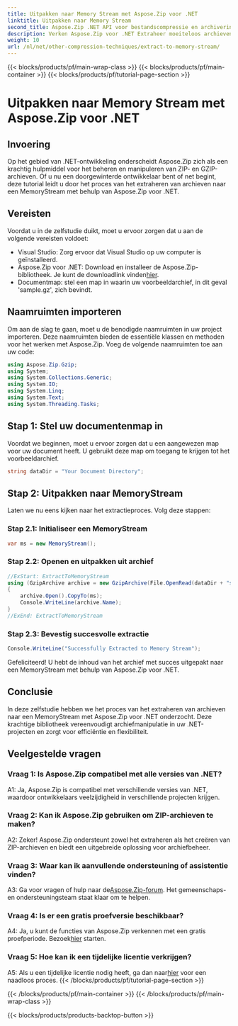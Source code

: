 ```yaml
---
title: Uitpakken naar Memory Stream met Aspose.Zip voor .NET
linktitle: Uitpakken naar Memory Stream
second_title: Aspose.Zip .NET API voor bestandscompressie en archivering
description: Verken Aspose.Zip voor .NET Extraheer moeiteloos archieven naar een MemoryStream in deze stapsgewijze handleiding. Verbeter uw .NET-ontwikkeling met gemak.
weight: 10
url: /nl/net/other-compression-techniques/extract-to-memory-stream/
---
```


{{< blocks/products/pf/main-wrap-class >}}
{{< blocks/products/pf/main-container >}}
{{< blocks/products/pf/tutorial-page-section >}}

# Uitpakken naar Memory Stream met Aspose.Zip voor .NET

## Invoering

Op het gebied van .NET-ontwikkeling onderscheidt Aspose.Zip zich als een krachtig hulpmiddel voor het beheren en manipuleren van ZIP- en GZIP-archieven. Of u nu een doorgewinterde ontwikkelaar bent of net begint, deze tutorial leidt u door het proces van het extraheren van archieven naar een MemoryStream met behulp van Aspose.Zip voor .NET.

## Vereisten

Voordat u in de zelfstudie duikt, moet u ervoor zorgen dat u aan de volgende vereisten voldoet:

- Visual Studio: Zorg ervoor dat Visual Studio op uw computer is geïnstalleerd.
-  Aspose.Zip voor .NET: Download en installeer de Aspose.Zip-bibliotheek. Je kunt de downloadlink vinden[hier](https://releases.aspose.com/zip/net/).
- Documentmap: stel een map in waarin uw voorbeeldarchief, in dit geval 'sample.gz', zich bevindt.

## Naamruimten importeren

Om aan de slag te gaan, moet u de benodigde naamruimten in uw project importeren. Deze naamruimten bieden de essentiële klassen en methoden voor het werken met Aspose.Zip. Voeg de volgende naamruimten toe aan uw code:

```csharp
using Aspose.Zip.Gzip;
using System;
using System.Collections.Generic;
using System.IO;
using System.Linq;
using System.Text;
using System.Threading.Tasks;
```

## Stap 1: Stel uw documentenmap in

Voordat we beginnen, moet u ervoor zorgen dat u een aangewezen map voor uw document heeft. U gebruikt deze map om toegang te krijgen tot het voorbeeldarchief.

```csharp
string dataDir = "Your Document Directory";
```

## Stap 2: Uitpakken naar MemoryStream

Laten we nu eens kijken naar het extractieproces. Volg deze stappen:

### Stap 2.1: Initialiseer een MemoryStream

```csharp
var ms = new MemoryStream();
```

### Stap 2.2: Openen en uitpakken uit archief

```csharp
//ExStart: ExtractToMemoryStream
using (GzipArchive archive = new GzipArchive(File.OpenRead(dataDir + "sample.gz")))
{
    archive.Open().CopyTo(ms);
    Console.WriteLine(archive.Name);
}
//ExEnd: ExtractToMemoryStream
```

### Stap 2.3: Bevestig succesvolle extractie

```csharp
Console.WriteLine("Successfully Extracted to Memory Stream");
```

Gefeliciteerd! U hebt de inhoud van het archief met succes uitgepakt naar een MemoryStream met behulp van Aspose.Zip voor .NET.

## Conclusie

In deze zelfstudie hebben we het proces van het extraheren van archieven naar een MemoryStream met Aspose.Zip voor .NET onderzocht. Deze krachtige bibliotheek vereenvoudigt archiefmanipulatie in uw .NET-projecten en zorgt voor efficiëntie en flexibiliteit.

## Veelgestelde vragen

### Vraag 1: Is Aspose.Zip compatibel met alle versies van .NET?

A1: Ja, Aspose.Zip is compatibel met verschillende versies van .NET, waardoor ontwikkelaars veelzijdigheid in verschillende projecten krijgen.

### Vraag 2: Kan ik Aspose.Zip gebruiken om ZIP-archieven te maken?

A2: Zeker! Aspose.Zip ondersteunt zowel het extraheren als het creëren van ZIP-archieven en biedt een uitgebreide oplossing voor archiefbeheer.

### Vraag 3: Waar kan ik aanvullende ondersteuning of assistentie vinden?

 A3: Ga voor vragen of hulp naar de[Aspose.Zip-forum](https://forum.aspose.com/c/zip/37). Het gemeenschaps- en ondersteuningsteam staat klaar om te helpen.

### Vraag 4: Is er een gratis proefversie beschikbaar?

 A4: Ja, u kunt de functies van Aspose.Zip verkennen met een gratis proefperiode. Bezoek[hier](https://releases.aspose.com/) starten.

### Vraag 5: Hoe kan ik een tijdelijke licentie verkrijgen?

 A5: Als u een tijdelijke licentie nodig heeft, ga dan naar[hier](https://purchase.aspose.com/temporary-license/) voor een naadloos proces.
{{< /blocks/products/pf/tutorial-page-section >}}

{{< /blocks/products/pf/main-container >}}
{{< /blocks/products/pf/main-wrap-class >}}

{{< blocks/products/products-backtop-button >}}
